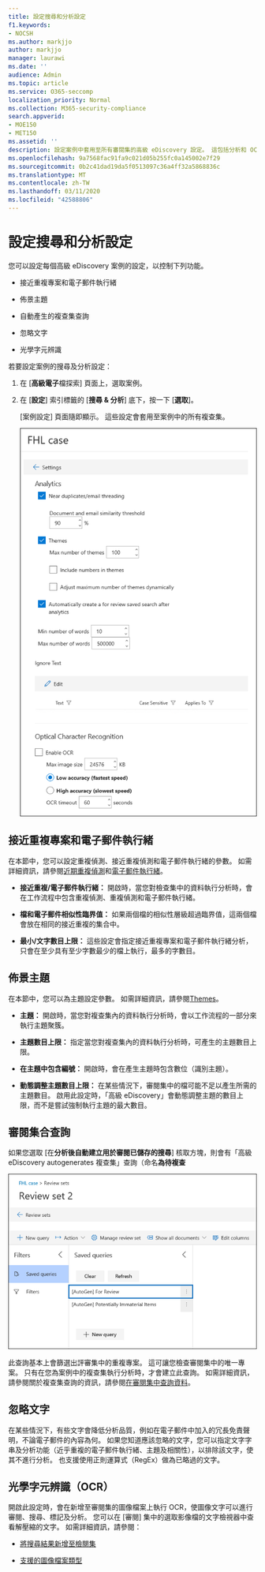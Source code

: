 ```yaml
---
title: 設定搜尋和分析設定
f1.keywords:
- NOCSH
ms.author: markjjo
author: markjjo
manager: laurawi
ms.date: ''
audience: Admin
ms.topic: article
ms.service: O365-seccomp
localization_priority: Normal
ms.collection: M365-security-compliance
search.appverid:
- MOE150
- MET150
ms.assetid: ''
description: 設定案例中套用至所有審閱集的高級 eDiscovery 設定。 這包括分析和 OCR 的設定。
ms.openlocfilehash: 9a7568fac91fa9c021d05b255fc0a145002e7f29
ms.sourcegitcommit: 0b2c41dad19da5f0513097c36a4ff32a5868836c
ms.translationtype: MT
ms.contentlocale: zh-TW
ms.lasthandoff: 03/11/2020
ms.locfileid: "42588806"
---
```

# <a name="configure-search-and-analytics-settings"></a>設定搜尋和分析設定

您可以設定每個高級 eDiscovery 案例的設定，以控制下列功能。

- 接近重複專案和電子郵件執行緒

- 佈景主題

- 自動產生的複查集查詢

- 忽略文字

- 光學字元辨識

若要設定案例的搜尋及分析設定：

1. 在 [**高級電子**檔探索] 頁面上，選取案例。

2. 在 [**設定**] 索引標籤的 [**搜尋 & 分析**] 底下，按一下 [**選取**]。

   [案例設定] 頁面隨即顯示。 這些設定會套用至案例中的所有複查集。

   ![設定高級 eDiscovery 案例的分析和搜尋設定](../media/AeDCaseSettings.png)

## <a name="near-duplicates-and-email-threading"></a>接近重複專案和電子郵件執行緒

在本節中，您可以設定重複偵測、接近重複偵測和電子郵件執行緒的參數。 如需詳細資訊，請參閱[近期重複偵測](near-duplicates.md)和[電子郵件執行緒](email-threading.md)。

- **接近重複/電子郵件執行緒：** 開啟時，當您對檢查集中的資料執行分析時，會在工作流程中包含重複偵測、重複偵測和電子郵件執行緒。

- **檔和電子郵件相似性臨界值：** 如果兩個檔的相似性層級超過臨界值，這兩個檔會放在相同的接近重複的集合中。

- **最小/文字數目上限：** 這些設定會指定接近重複專案和電子郵件執行緒分析，只會在至少具有至少字數最少的檔上執行，最多的字數目。

## <a name="themes"></a>佈景主題

在本節中，您可以為主題設定參數。 如需詳細資訊，請參閱[Themes](themes-in-advanced-ediscovery.md)。

- **主題：** 開啟時，當您對複查集內的資料執行分析時，會以工作流程的一部分來執行主題聚簇。

- **主題數目上限：** 指定當您對複查集內的資料執行分析時，可產生的主題數目上限。

- **在主題中包含編號：** 開啟時，會在產生主題時包含數位（識別主題）。 

- **動態調整主題數目上限：** 在某些情況下，審閱集中的檔可能不足以產生所需的主題數目。 啟用此設定時，「高級 eDiscovery」會動態調整主題的數目上限，而不是嘗試強制執行主題的最大數目。

## <a name="review-set-query"></a>審閱集合查詢

如果您選取 [在**分析後自動建立用於審閱已儲存的搜尋**] 核取方塊，則會有「高級 eDiscovery autogenerates 複查集」查詢（命名**為待複查** 

![進行中的審閱自動產生查詢](../media/AeDForReviewQuery.png)

此查詢基本上會篩選出評審集中的重複專案。 這可讓您檢查審閱集中的唯一專案。 只有在您為案例中的複查集執行分析時，才會建立此查詢。 如需詳細資訊，請參閱關於複查集查詢的資訊，請參閱[在審閱集中查詢資料](review-set-search.md)。

## <a name="ignore-text"></a>忽略文字

在某些情況下，有些文字會降低分析品質，例如在電子郵件中加入的冗長免責聲明，不論電子郵件的內容為何。 如果您知道應該忽略的文字，您可以指定文字字串及分析功能（近乎重複的電子郵件執行緒、主題及相關性），以排除該文字，使其不進行分析。 也支援使用正則運算式（RegEx）做為已略過的文字。 

## <a name="optical-character-recognition-ocr"></a>光學字元辨識（OCR）

開啟此設定時，會在新增至審閱集的圖像檔案上執行 OCR，使圖像文字可以進行審閱、搜尋、標記及分析。 您可以在 [審閱] 集中的選取影像檔的文字檢視器中查看解壓縮的文字。 如需詳細資訊，請參閱：

- [將搜尋結果新增至檢閱集](add-data-to-review-set.md#optical-character-recognition)

- [支援的圖像檔案類型](supported-filetypes-ediscovery20.md#image)

